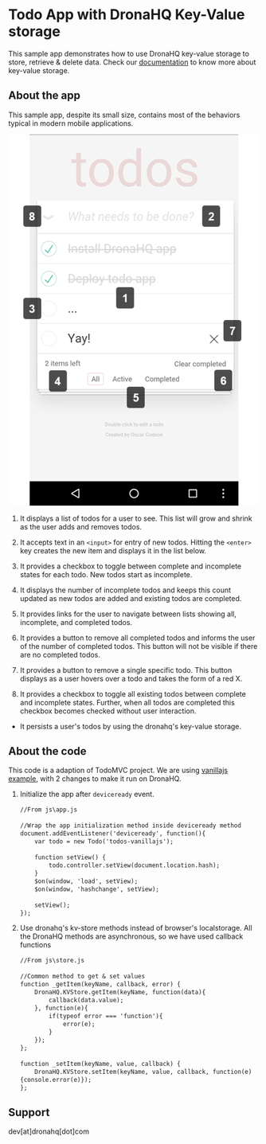 # Todo App with DronaHQ Key-Value storage

This sample app demonstrates how to use DronaHQ key-value storage to store, retrieve & delete data.
Check our [documentation](http://docs.dronahq.com) to know more about key-value storage.

## About the app

This sample app, despite its small size, contains most of the behaviors typical in modern mobile applications. 

<div style="text-align:center"><img src ="docs/todo-app.png" title="Todo App" /></div>

1. It displays a list of todos for a user to see. This list will grow and shrink as the user adds and removes todos.

2. It accepts text in an `<input>` for entry of new todos. Hitting the `<enter>` key creates the new item and displays it in the list below.

3. It provides a checkbox to toggle between complete and incomplete states for each todo. New todos start as incomplete.

4. It displays the number of incomplete todos and keeps this count updated as new todos are added and existing todos are completed.

5. It provides links for the user to navigate between lists showing all, incomplete, and completed todos.

6. It provides a button to remove all completed todos and informs the user of the number of completed todos. This button will not be visible if there are no completed todos.

7. It provides a button to remove a single specific todo. This button displays as a user hovers over a todo and takes the form of a red X.

8. It provides a checkbox to toggle all existing todos between complete and incomplete states. Further, when all todos are completed this checkbox becomes checked without user interaction.

- It persists a user's todos by using the dronahq's key-value storage.

## About the code

This code is a adaption of TodoMVC project. We are using [vanillajs example](https://github.com/tastejs/todomvc/tree/master/examples/vanillajs), with 2 changes to make it run on DronaHQ.

1. Initialize the app after `deviceready` event.

    ```
    //From js\app.js

    //Wrap the app initialization method inside deviceready method
    document.addEventListener('deviceready', function(){
        var todo = new Todo('todos-vanillajs');

        function setView() {
            todo.controller.setView(document.location.hash);
        }
        $on(window, 'load', setView);
        $on(window, 'hashchange', setView);

        setView();
    });
    ```

2. Use dronahq's kv-store methods instead of browser's localstorage.
All the DronaHQ methods are asynchronous, so we have used callback functions 

    ```
    //From js\store.js

    //Common method to get & set values
    function _getItem(keyName, callback, error) {
        DronaHQ.KVStore.getItem(keyName, function(data){
            callback(data.value);
        }, function(e){
            if(typeof error === 'function'){
                error(e);
            }
        });
    };

    function _setItem(keyName, value, callback) {
        DronaHQ.KVStore.setItem(keyName, value, callback, function(e){console.error(e)});
    };
    ```

## Support

dev[at]dronahq[dot]com